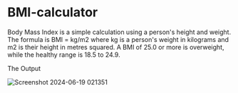 # BMI-calculator
Body Mass Index is a simple calculation using a person's height and weight. The formula is BMI = kg/m2 where kg is a person's weight in kilograms and m2 is their height in metres squared. A BMI of 25.0 or more is overweight, while the healthy range is 18.5 to 24.9.

The Output

![Screenshot 2024-06-19 021351](https://github.com/Saiteja2308/BMI-calculator/assets/131935783/ca3cc1fb-c18f-470a-b94a-2a51985b3009)

